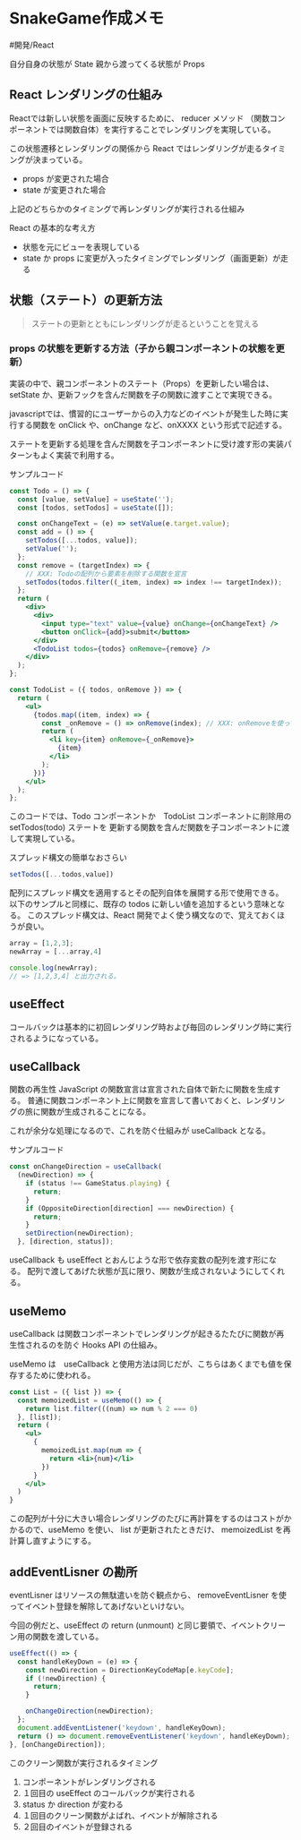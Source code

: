 # SnakeGame作成メモ
#開発/React

自分自身の状態が State 
親から渡ってくる状態が Props 

## React レンダリングの仕組み


Reactでは新しい状態を画面に反映するために、 reducer メソッド
（関数コンポーネントでは関数自体）を実行することでレンダリングを実現している。


この状態遷移とレンダリングの関係から React ではレンダリングが走るタイミングが決まっている。

- props が変更された場合
- state が変更された場合


上記のどちらかのタイミングで再レンダリングが実行される仕組み


React の基本的な考え方

- 状態を元にビューを表現している
- state か props に変更が入ったタイミングでレンダリング（画面更新）が走る



## 状態（ステート）の更新方法

> ステートの更新とともにレンダリングが走るということを覚える



### props の状態を更新する方法（子から親コンポーネントの状態を更新）

実装の中で、親コンポーネントのステート（Props）を更新したい場合は、
setState か、更新フックを含んだ関数を子の関数に渡すことで実現できる。


javascriptでは、慣習的にユーザーからの入力などのイベントが発生した時に実行する関数を
onClick や、onChange など、onXXXX という形式で記述する。

ステートを更新する処理を含んだ関数を子コンポーネントに受け渡す形の実装パターンもよく実装で利用する。



サンプルコード
```jsx
const Todo = () => {
  const [value, setValue] = useState('');
  const [todos, setTodos] = useState([]);

  const onChangeText = (e) => setValue(e.target.value);
  const add = () => {
    setTodos([...todos, value]);
    setValue('');
  };
  const remove = (targetIndex) => {
    // XXX: Todoの配列から要素を削除する関数を宣言
    setTodos(todos.filter((_item, index) => index !== targetIndex));
  };
  return (
    <div>
      <div>
        <input type="text" value={value} onChange={onChangeText} />
        <button onClick={add}>submit</button>
      </div>
      <TodoList todos={todos} onRemove={remove} />
    </div>
  );
};

const TodoList = ({ todos, onRemove }) => {
  return (
    <ul>
      {todos.map((item, index) => {
        const _onRemove = () => onRemove(index); // XXX: onRemoveを使ってTodoのリストを更新
        return (
          <li key={item} onRemove={_onRemove}>
            {item}
          </li>
        );
      })}
    </ul>
  );
};

```

このコードでは、Todo コンポーネントか　TodoList コンポーネントに削除用の setTodos(todo) ステートを
更新する関数を含んだ関数を子コンポーネントに渡して実現している。


スプレッド構文の簡単なおさらい

```jsx
setTodos([...todos,value])
```

配列にスプレッド構文を適用するとその配列自体を展開する形で使用できる。
以下のサンプルと同様に、既存の todos に新しい値を追加するという意味となる。
このスプレッド構文は、React 開発でよく使う構文なので、覚えておくほうが良い。



``` jsx
array = [1,2,3];
newArray = [...array,4]

console.log(newArray);
// => [1,2,3,4] と出力される。

```


## useEffect 

コールバックは基本的に初回レンダリング時および毎回のレンダリング時に実行されるようになっている。





## useCallback

関数の再生性
JavaScript の関数宣言は宣言された自体で新たに関数を生成する。
普通に関数コンポーネント上に関数を宣言して書いておくと、レンダリングの旅に関数が生成されることになる。

これが余分な処理になるので、これを防ぐ仕組みが useCallback となる。


サンプルコード
```jsx
const onChangeDirection = useCallback(
  (newDirection) => {
    if (status !== GameStatus.playing) {
      return;
    }
    if (OppositeDirection[direction] === newDirection) {
      return;
    }
    setDirection(newDirection);
  }, [direction, status]);


```

useCallback も useEffect とおんじような形で依存変数の配列を渡す形になる。
配列で渡してあげた状態が瓦に限り、関数が生成されないようにしてくれる。


## useMemo 
useCallback は関数コンポーネントでレンダリングが起きるたたびに関数が再生性されるのを防ぐ Hooks API の仕組み。


useMemo は　useCallback と使用方法は同じだが、こちらはあくまでも値を保存するために使われる。


``` jsx
const List = ({ list }) => {
  const memoizedList = useMemo(() => {
    return list.filter(((num) => num % 2 === 0)
  }, [list]);
  return (
    <ul>
      {
        memoizedList.map(num => {
          return <li>{num}</li>
        })
      }
    </ul>
  )
}

```

この配列が十分に大きい場合レンダリングのたびに再計算をするのはコストがかかるので、useMemo を使い、
list が更新されたときだけ、 memoizedList を再計算し直すようにする。


## addEventLisner の勘所

eventLisner はリソースの無駄遣いを防ぐ観点から、 removeEventLisner を使ってイベント登録を解除してあげないといけない。

今回の例だと、useEffect の return (unmount) と同じ要領で、イベントクリーン用の関数を渡している。


```jsx
useEffect(() => {
  const handleKeyDown = (e) => {
    const newDirection = DirectionKeyCodeMap[e.keyCode];
    if (!newDirection) {
      return;
    }

    onChangeDirection(newDirection);
  };
  document.addEventListener('keydown', handleKeyDown);
  return () => document.removeEventListener('keydown', handleKeyDown);
}, [onChangeDirection]);

```



このクリーン関数が実行されるタイミング

1. コンポーネントがレンダリングされる
2. １回目の useEffect のコールバックが実行される
3. status か direction が変わる
4. １回目のクリーン関数がよばれ、イベントが解除される
5. ２回目のイベントが登録される












